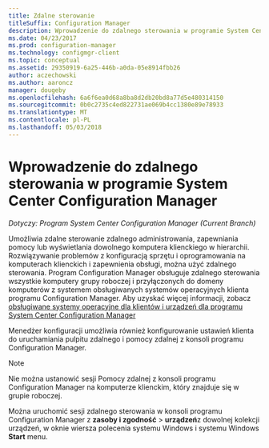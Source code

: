 ```yaml
---
title: Zdalne sterowanie
titleSuffix: Configuration Manager
description: Wprowadzenie do zdalnego sterowania w programie System Center Configuration Manager.
ms.date: 04/23/2017
ms.prod: configuration-manager
ms.technology: configmgr-client
ms.topic: conceptual
ms.assetid: 29350919-6a25-446b-a0da-05e8914fbb26
author: aczechowski
ms.author: aaroncz
manager: dougeby
ms.openlocfilehash: 6a6f6ea0d68a8ba8d2db20bd8a77d5e480314150
ms.sourcegitcommit: 0b0c2735c4ed822731ae069b4cc1380e89e78933
ms.translationtype: MT
ms.contentlocale: pl-PL
ms.lasthandoff: 05/03/2018
---
```

# <a name="introduction-to-remote-control-in-system-center-configuration-manager"></a>Wprowadzenie do zdalnego sterowania w programie System Center Configuration Manager

*Dotyczy: Program System Center Configuration Manager (Current Branch)*

Umożliwia zdalne sterowanie zdalnego administrowania, zapewniania pomocy lub wyświetlania dowolnego komputera klienckiego w hierarchii. Rozwiązywanie problemów z konfiguracją sprzętu i oprogramowania na komputerach klienckich i zapewnienia obsługi, można użyć zdalnego sterowania. Program Configuration Manager obsługuje zdalnego sterowania wszystkie komputery grupy roboczej i przyłączonych do domeny komputerów z systemem obsługiwanych systemów operacyjnych klienta programu Configuration Manager. Aby uzyskać więcej informacji, zobacz [obsługiwane systemy operacyjne dla klientów i urządzeń dla programu System Center Configuration Manager](../../../../core/plan-design/configs/supported-operating-systems-for-clients-and-devices.md)

Menedżer konfiguracji umożliwia również konfigurowanie ustawień klienta do uruchamiania pulpitu zdalnego i pomocy zdalnej z konsoli programu Configuration Manager.  

> [!NOTE]  
>  Nie można ustanowić sesji Pomocy zdalnej z konsoli programu Configuration Manager na komputerze klienckim, który znajduje się w grupie roboczej. 

 Można uruchomić sesji zdalnego sterowania w konsoli programu Configuration Manager z **zasoby i zgodność** > **urządzeń**z dowolnej kolekcji urządzeń, w oknie wiersza polecenia systemu Windows i systemu Windows **Start** menu.  
